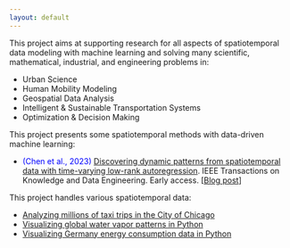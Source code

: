 ```yaml
---
layout: default
---
```

This project aims at supporting research for all aspects of spatiotemporal data modeling with machine learning and solving many scientific, mathematical, industrial, and engineering problems in:

- Urban Science
- Human Mobility Modeling
- Geospatial Data Analysis
- Intelligent & Sustainable Transportation Systems
- Optimization & Decision Making

This project presents some spatiotemporal methods with data-driven machine learning:

- <span style="color:blue">(Chen et al., 2023)</span> [Discovering dynamic patterns from spatiotemporal data with time-varying low-rank autoregression](https://doi.org/10.1109/TKDE.2023.3294440). IEEE Transactions on Knowledge and Data Engineering. Early access. [[Blog post](https://spatiotemporal-data.github.io/posts/time_varying_model/)]

This project handles various spatiotemporal data:

- [Analyzing millions of taxi trips in the City of Chicago](https://spatiotemporal-data.github.io/Chicago-mobility/taxi-data/)
- [Visualizing global water vapor patterns in Python](https://spatiotemporal-data.github.io/climate/water-vapor/)
- [Visualizing Germany energy consumption data in Python](https://spatiotemporal-data.github.io/energy/E-usage-data/)

